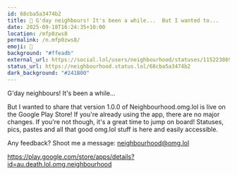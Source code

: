 ```yaml
---
id: 68cba5a3474b2
title: 👋 G'day neighbours! It's been a while...  But I wanted to...
date: 2025-09-18T16:24:35+10:00
location: /mfp0zws8
permalink: /n.mfp0zws8/
emoji: 👋
background: "#ffeadb"
external_url: https://social.lol/users/neighbourhood/statuses/115223869464686840
status_url: https://neighbourhood.status.lol/68cba5a3474b2
dark_background: "#241B00"
---
```


G'day neighbours!
It's been a while...

But I wanted to share that version 1.0.0 of Neighbourhood.omg.lol is live on the Google Play Store!
If you're already using the app, there are no major changes. If you're not though, it's a great time to jump on board! Statuses, pics, pastes and all that good omg.lol stuff is here and easily accessible.

Any feedback? Shoot me a message: neighbourhood@omg.lol

https://play.google.com/store/apps/details?id=au.death.lol.omg.neighbourhood
